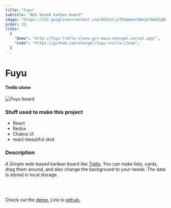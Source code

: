 ```yaml
---
title: "Fuyu"
subtitle: "Web based kanban board"
image: "https://lh3.googleusercontent.com/6SYXvCjzTb5qwenrD0xLKJWeQZqDW_o1AiB2cdl7Q6Hl-BdHj5PTGhHTNXU-PvMfC26-FfsP34TAMsVKbY3wb5oYuCRfdmWz7DtV1y19xwk1pAF0OvQ-e6aSqKJmdkxnXsLZvmjOfaQ6cVgdMiGbf4r3qfTzQ56LF3w2bBxbZQNVHZMM9gddBnc-9rPCYeSL3G-qSfVryJLQpoDPr0pwe_j2RSLk6lR0rtu9EM3N8HfqP_7-ZofhbULdoydo8crNEgvCyl0Du2uvZ7eSKE5jqHVkBkPZQE8ITtGlqdLSo13jNclKTiemBPeD4xBT5sP0HoxxToEncac3vExqL66RhCxBJXz1ylPEuIW3z9H8F5t1M9wyhxcz6RYkUGtWn84kQyRaZHc-YpEeOdxKMCTE0qo3CWE2YkvWVreycJlzBsqILBTz57zPVSc6A6fs89nJUz-reczGGE-T3xKADDraV_oaqtMA1TUfmRm9-hnmIRYAkDiC15xBr6NZOPRpFSetFMMVOzniBbOAE93q7zNcgA0CJQwiMDTg5QlckqjLOR-FL99MzfrXPFxq63RtHZ4Kb5UTkly3_BFdf2tnKtle7WdQMoEmuj7mLYYg2ZgBQWkRQBSV-f2vLkpvWMPL5w10Tece_tFQxtyGyS0BH5I419lpcF7IdnI42Ozxtakqc8Q-DiyQ0G3Ply6zXV42WgshZEpUQNWj_Uh65Jz7x2sAcayM=w1281-h599-no?authuser=0"
order: 20,
links:
  {
    "Demo": "http://fuyu-trello-clone-git-main.mtergel.vercel.app/",
    "Code": "https://github.com/mtergel/fuyu-trello-clone",
  }
---
```


# Fuyu

#### Trello clone

![Fuyu board](https://lh3.googleusercontent.com/6SYXvCjzTb5qwenrD0xLKJWeQZqDW_o1AiB2cdl7Q6Hl-BdHj5PTGhHTNXU-PvMfC26-FfsP34TAMsVKbY3wb5oYuCRfdmWz7DtV1y19xwk1pAF0OvQ-e6aSqKJmdkxnXsLZvmjOfaQ6cVgdMiGbf4r3qfTzQ56LF3w2bBxbZQNVHZMM9gddBnc-9rPCYeSL3G-qSfVryJLQpoDPr0pwe_j2RSLk6lR0rtu9EM3N8HfqP_7-ZofhbULdoydo8crNEgvCyl0Du2uvZ7eSKE5jqHVkBkPZQE8ITtGlqdLSo13jNclKTiemBPeD4xBT5sP0HoxxToEncac3vExqL66RhCxBJXz1ylPEuIW3z9H8F5t1M9wyhxcz6RYkUGtWn84kQyRaZHc-YpEeOdxKMCTE0qo3CWE2YkvWVreycJlzBsqILBTz57zPVSc6A6fs89nJUz-reczGGE-T3xKADDraV_oaqtMA1TUfmRm9-hnmIRYAkDiC15xBr6NZOPRpFSetFMMVOzniBbOAE93q7zNcgA0CJQwiMDTg5QlckqjLOR-FL99MzfrXPFxq63RtHZ4Kb5UTkly3_BFdf2tnKtle7WdQMoEmuj7mLYYg2ZgBQWkRQBSV-f2vLkpvWMPL5w10Tece_tFQxtyGyS0BH5I419lpcF7IdnI42Ozxtakqc8Q-DiyQ0G3Ply6zXV42WgshZEpUQNWj_Uh65Jz7x2sAcayM=w1281-h599-no?authuser=0)

### Stuff used to make this project

- React
- Redux
- Chakra UI
- react-beautiful-dnd

### Description

A Simple web-based kanban board like [Trello](https://https://trello.com/). You can make lists, cards, drag them around, and also change the background to your needs. The data is stored in local storage.

<br/><br/>

Check out the [demo.](https://fuyu-trello-clone.vercel.app/)
Link to [github.](https://github.com/mtergel/fuyu-trello-clone)
